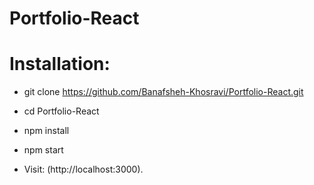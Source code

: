 # Portfolio-React


# Installation:

* git clone https://github.com/Banafsheh-Khosravi/Portfolio-React.git

* cd Portfolio-React

* npm install

* npm start

* Visit: (http://localhost:3000).
